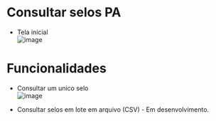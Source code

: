# Consultar selos PA
- Tela inicial <br>
![image](https://user-images.githubusercontent.com/52454546/193135093-b7892e74-90b1-43fd-90c6-92413cc34a79.png)

# Funcionalidades
- Consultar um unico selo <br> ![image](https://user-images.githubusercontent.com/52454546/193136138-ac960b85-97d9-4969-9dab-8a3fbb826014.png)


- Consultar selos em lote em arquivo (CSV) - Em desenvolvimento.
